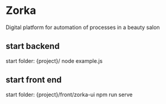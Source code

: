 # Zorka
Digital platform for automation of processes in a beauty salon

## start backend
start folder: {project}/
node example.js
## start front end
start folder: {project}/front/zorka-ui
npm run serve

